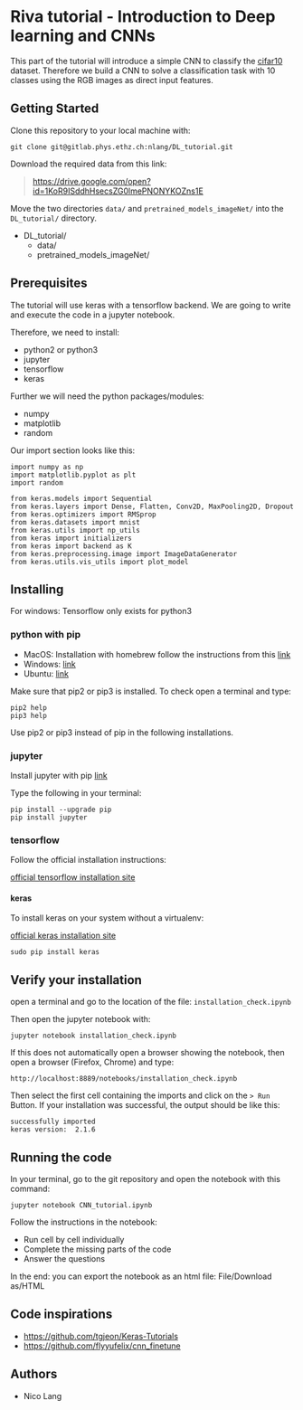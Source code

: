 # Riva tutorial - Introduction to Deep learning and CNNs

This part of the tutorial will introduce a simple CNN to classify the [cifar10](https://www.cs.toronto.edu/~kriz/cifar.html) dataset. Therefore we build a CNN to solve a classification task with 10 classes using the RGB images as direct input features.

## Getting Started

Clone this repository to your local machine with:

```
git clone git@gitlab.phys.ethz.ch:nlang/DL_tutorial.git
```

Download the required data from this link:

> https://drive.google.com/open?id=1KoR9ISddhHsecsZG0lmePNONYKOZns1E

Move the two directories `data/` and `pretrained_models_imageNet/` into the `DL_tutorial/` directory.

* DL_tutorial/
	* data/
	* pretrained_models_imageNet/


## Prerequisites

The tutorial will use keras with a tensorflow backend. We are going to write and execute the code in a jupyter notebook.

Therefore, we need to install:

* python2 or python3
* jupyter
* tensorflow
* keras

Further we will need the python packages/modules:

* numpy
* matplotlib
* random

Our import section looks like this:

```
import numpy as np
import matplotlib.pyplot as plt
import random

from keras.models import Sequential
from keras.layers import Dense, Flatten, Conv2D, MaxPooling2D, Dropout
from keras.optimizers import RMSprop
from keras.datasets import mnist
from keras.utils import np_utils
from keras import initializers
from keras import backend as K
from keras.preprocessing.image import ImageDataGenerator
from keras.utils.vis_utils import plot_model
```

## Installing
For windows: Tensorflow only exists for python3

### python with pip
* MacOS: Installation with homebrew follow the instructions from this [link](http://docs.python-guide.org/en/latest/starting/install/osx/)
* Windows: [link](https://github.com/BurntSushi/nfldb/wiki/Python-&-pip-Windows-installation)
* Ubuntu: [link](https://www.rosehosting.com/blog/how-to-install-pip-on-ubuntu-16-04/)

Make sure that pip2 or pip3 is installed. To check open a terminal and type:

```
pip2 help
pip3 help
```

Use pip2 or pip3 instead of pip in the following installations.

### jupyter
Install jupyter with pip [link](https://jupyter.readthedocs.io/en/latest/install.html#id4)

Type the following in your terminal:

```
pip install --upgrade pip
pip install jupyter
```

### tensorflow
Follow the official installation instructions:

[official tensorflow installation site](https://www.tensorflow.org/install/)


#### keras

To install keras on your system without a virtualenv: 

[official keras installation site](https://keras.io/#installation)

```
sudo pip install keras
```

## Verify your installation
open a terminal and go to the location of the file: `installation_check.ipynb`

Then open the jupyter notebook with:

```
jupyter notebook installation_check.ipynb
```

If this does not automatically open a browser showing the notebook, then open a browser (Firefox, Chrome) and type: 

`http://localhost:8889/notebooks/installation_check.ipynb`

Then select the first cell containing the imports and click on the `> Run` Button.
If your installation was successful, the output should be like this:

```
successfully imported
keras version:  2.1.6
```

## Running the code

In your terminal, go to the git repository and open the notebook with this command:

```
jupyter notebook CNN_tutorial.ipynb
```

Follow the instructions in the notebook:

* Run cell by cell individually
* Complete the missing parts of the code
* Answer the questions

In the end: you can export the notebook as an html file: File/Download as/HTML

## Code inspirations

* https://github.com/tgjeon/Keras-Tutorials
* https://github.com/flyyufelix/cnn_finetune


## Authors

* Nico Lang 







